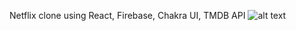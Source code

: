  Netflix clone using React, Firebase, Chakra UI, TMDB API
![alt text](https://assets.nflxext.com/ffe/siteui/vlv3/aa9edac4-a0e6-4f12-896e-32c518daec62/web/VN-en-20241223-TRIFECTA-perspective_b9fd6492-3d40-4af5-8d2d-0a325a17775a_large.jpg)